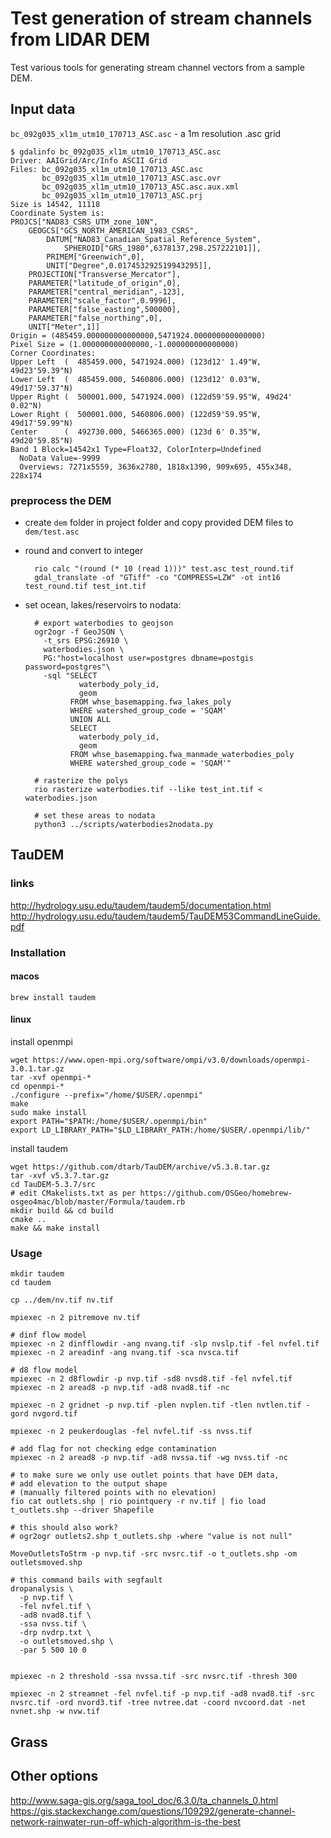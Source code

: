 # Test generation of stream channels from LIDAR DEM

Test various tools for generating stream channel vectors from a sample DEM.

## Input data

`bc_092g035_xl1m_utm10_170713_ASC.asc` - a 1m resolution .asc grid

```
$ gdalinfo bc_092g035_xl1m_utm10_170713_ASC.asc
Driver: AAIGrid/Arc/Info ASCII Grid
Files: bc_092g035_xl1m_utm10_170713_ASC.asc
       bc_092g035_xl1m_utm10_170713_ASC.asc.ovr
       bc_092g035_xl1m_utm10_170713_ASC.asc.aux.xml
       bc_092g035_xl1m_utm10_170713_ASC.prj
Size is 14542, 11118
Coordinate System is:
PROJCS["NAD83_CSRS_UTM_zone_10N",
    GEOGCS["GCS_NORTH_AMERICAN_1983_CSRS",
        DATUM["NAD83_Canadian_Spatial_Reference_System",
            SPHEROID["GRS_1980",6378137,298.257222101]],
        PRIMEM["Greenwich",0],
        UNIT["Degree",0.017453292519943295]],
    PROJECTION["Transverse_Mercator"],
    PARAMETER["latitude_of_origin",0],
    PARAMETER["central_meridian",-123],
    PARAMETER["scale_factor",0.9996],
    PARAMETER["false_easting",500000],
    PARAMETER["false_northing",0],
    UNIT["Meter",1]]
Origin = (485459.000000000000000,5471924.000000000000000)
Pixel Size = (1.000000000000000,-1.000000000000000)
Corner Coordinates:
Upper Left  (  485459.000, 5471924.000) (123d12' 1.49"W, 49d23'59.39"N)
Lower Left  (  485459.000, 5460806.000) (123d12' 0.03"W, 49d17'59.37"N)
Upper Right (  500001.000, 5471924.000) (122d59'59.95"W, 49d24' 0.02"N)
Lower Right (  500001.000, 5460806.000) (122d59'59.95"W, 49d17'59.99"N)
Center      (  492730.000, 5466365.000) (123d 6' 0.35"W, 49d20'59.85"N)
Band 1 Block=14542x1 Type=Float32, ColorInterp=Undefined
  NoData Value=-9999
  Overviews: 7271x5559, 3636x2780, 1818x1390, 909x695, 455x348, 228x174
```

### preprocess the DEM

- create `dem` folder in project folder and copy provided DEM files to `dem/test.asc`
- round and convert to integer
    
        rio calc "(round (* 10 (read 1)))" test.asc test_round.tif
        gdal_translate -of "GTiff" -co "COMPRESS=LZW" -ot int16 test_round.tif test_int.tif

- set ocean, lakes/reservoirs to nodata:
        
        # export waterbodies to geojson
        ogr2ogr -f GeoJSON \
          -t_srs EPSG:26910 \
          waterbodies.json \
          PG:"host=localhost user=postgres dbname=postgis password=postgres"\
          -sql "SELECT
                  waterbody_poly_id,
                  geom
                FROM whse_basemapping.fwa_lakes_poly
                WHERE watershed_group_code = 'SQAM'
                UNION ALL
                SELECT
                  waterbody_poly_id,
                  geom
                FROM whse_basemapping.fwa_manmade_waterbodies_poly
                WHERE watershed_group_code = 'SQAM'"

        # rasterize the polys
        rio rasterize waterbodies.tif --like test_int.tif < waterbodies.json

        # set these areas to nodata
        python3 ../scripts/waterbodies2nodata.py

## TauDEM

### links
http://hydrology.usu.edu/taudem/taudem5/documentation.html
http://hydrology.usu.edu/taudem/taudem5/TauDEM53CommandLineGuide.pdf

### Installation

#### macos
```
brew install taudem
```

#### linux

install openmpi 

```
wget https://www.open-mpi.org/software/ompi/v3.0/downloads/openmpi-3.0.1.tar.gz
tar -xvf openmpi-*
cd openmpi-*
./configure --prefix="/home/$USER/.openmpi"
make
sudo make install
export PATH="$PATH:/home/$USER/.openmpi/bin"
export LD_LIBRARY_PATH="$LD_LIBRARY_PATH:/home/$USER/.openmpi/lib/"
```

install taudem

```
wget https://github.com/dtarb/TauDEM/archive/v5.3.8.tar.gz
tar -xvf v5.3.7.tar.gz
cd TauDEM-5.3.7/src
# edit CMakelists.txt as per https://github.com/OSGeo/homebrew-osgeo4mac/blob/master/Formula/taudem.rb
mkdir build && cd build
cmake ..
make && make install
```


### Usage


```
mkdir taudem
cd taudem

cp ../dem/nv.tif nv.tif

mpiexec -n 2 pitremove nv.tif 

# dinf flow model
mpiexec -n 2 dinfflowdir -ang nvang.tif -slp nvslp.tif -fel nvfel.tif
mpiexec -n 2 areadinf -ang nvang.tif -sca nvsca.tif

# d8 flow model
mpiexec -n 2 d8flowdir -p nvp.tif -sd8 nvsd8.tif -fel nvfel.tif
mpiexec -n 2 aread8 -p nvp.tif -ad8 nvad8.tif -nc

mpiexec -n 2 gridnet -p nvp.tif -plen nvplen.tif -tlen nvtlen.tif -gord nvgord.tif

mpiexec -n 2 peukerdouglas -fel nvfel.tif -ss nvss.tif 

# add flag for not checking edge contamination
mpiexec -n 2 aread8 -p nvp.tif -ad8 nvssa.tif -wg nvss.tif -nc

# to make sure we only use outlet points that have DEM data,
# add elevation to the output shape
# (manually filtered points with no elevation)
fio cat outlets.shp | rio pointquery -r nv.tif | fio load t_outlets.shp --driver Shapefile

# this should also work?
# ogr2ogr outlets2.shp t_outlets.shp -where "value is not null"

MoveOutletsToStrm -p nvp.tif -src nvsrc.tif -o t_outlets.shp -om outletsmoved.shp

# this command bails with segfault
dropanalysis \
  -p nvp.tif \
  -fel nvfel.tif \
  -ad8 nvad8.tif \
  -ssa nvss.tif \
  -drp nvdrp.txt \
  -o outletsmoved.shp \
  -par 5 500 10 0


mpiexec -n 2 threshold -ssa nvssa.tif -src nvsrc.tif -thresh 300

mpiexec -n 2 streamnet -fel nvfel.tif -p nvp.tif -ad8 nvad8.tif -src nvsrc.tif -ord nvord3.tif -tree nvtree.dat -coord nvcoord.dat -net nvnet.shp -w nvw.tif 

```

## Grass

## Other options
http://www.saga-gis.org/saga_tool_doc/6.3.0/ta_channels_0.html
https://gis.stackexchange.com/questions/109292/generate-channel-network-rainwater-run-off-which-algorithm-is-the-best